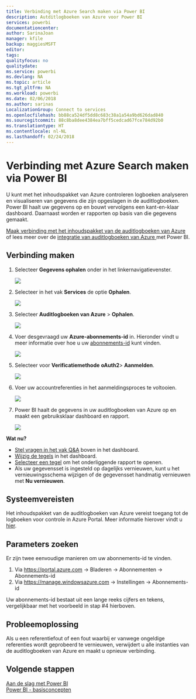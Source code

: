 ```yaml
---
title: Verbinding met Azure Search maken via Power BI
description: Autditlogboeken van Azure voor Power BI
services: powerbi
documentationcenter: 
author: SarinaJoan
manager: kfile
backup: maggiesMSFT
editor: 
tags: 
qualityfocus: no
qualitydate: 
ms.service: powerbi
ms.devlang: NA
ms.topic: article
ms.tgt_pltfrm: NA
ms.workload: powerbi
ms.date: 02/06/2018
ms.author: sarinas
LocalizationGroup: Connect to services
ms.openlocfilehash: bb88ca524df5dd8c683c38a1a54a9bd626dad840
ms.sourcegitcommit: 88c8ba8dee4384ea7bff5cedcad67fce784d92b0
ms.translationtype: HT
ms.contentlocale: nl-NL
ms.lasthandoff: 02/24/2018
---
```

# <a name="connect-to-azure-audit-logs-with-power-bi"></a>Verbinding met Azure Search maken via Power BI
U kunt met het inhoudspakket van Azure controleren logboeken analyseren en visualiseren van gegevens die zijn opgeslagen in de auditlogboeken. Power BI haalt uw gegevens op en bouwt vervolgens een kant-en-klaar dashboard. Daarnaast worden er rapporten op basis van die gegevens gemaakt.

[Maak verbinding met het inhoudspakket van de auditlogboeken van Azure](https://app.powerbi.com/getdata/services/azure-audit-logs) of lees meer over de [integratie van auditlogboeken van Azure ](https://powerbi.microsoft.com/integrations/azure-audit-logs) met Power BI.

## <a name="how-to-connect"></a>Verbinding maken
1. Selecteer **Gegevens ophalen** onder in het linkernavigatievenster.  
   
    ![](media/service-connect-to-azure-audit-logs/getdata.png)
2. Selecteer in het vak **Services** de optie **Ophalen**.  
   
    ![](media/service-connect-to-azure-audit-logs/services.png) 
3. Selecteer **Auditlogboeken van Azure** > **Ophalen**.  
   
   ![](media/service-connect-to-azure-audit-logs/azureauditlogs.png)
4. Voer desgevraagd uw **Azure-abonnements-id** in. Hieronder vindt u meer informatie over hoe u uw [abonnements-id](#FindingParams) kunt vinden.   
   
    ![](media/service-connect-to-azure-audit-logs/parameters.png)
5. Selecteer voor **Verificatiemethode** **oAuth2**\> **Aanmelden**.
   
    ![](media/service-connect-to-azure-audit-logs/creds.png)
6. Voer uw accountreferenties in het aanmeldingsproces te voltooien.
   
    ![](media/service-connect-to-azure-audit-logs/login.png)
7. Power BI haalt de gegevens in uw auditlogboeken van Azure op en maakt een gebruiksklaar dashboard en rapport. 
   
    ![](media/service-connect-to-azure-audit-logs/dashboard.png)

**Wat nu?**

* [Stel vragen in het vak Q&A](power-bi-q-and-a.md) boven in het dashboard.
* [Wijzig de tegels](service-dashboard-edit-tile.md) in het dashboard.
* [Selecteer een tegel](service-dashboard-tiles.md) om het onderliggende rapport te openen.
* Als uw gegevensset is ingesteld op dagelijks vernieuwen, kunt u het vernieuwingsschema wijzigen of de gegevensset handmatig vernieuwen met **Nu vernieuwen**.

## <a name="system-requirements"></a>Systeemvereisten
Het inhoudspakket van de auditlogboeken van Azure vereist toegang tot de logboeken voor controle in Azure Portal. Meer informatie hierover vindt u [hier](https://azure.microsoft.com/documentation/articles/insights-debugging-with-events/).

<a name="FindingParams"></a>

## <a name="finding-parameters"></a>Parameters zoeken
Er zijn twee eenvoudige manieren om uw abonnements-id te vinden.

1. Via https://portal.azure.com -&gt; Bladeren -&gt; Abonnementen -&gt; Abonnements-id
2. Via https://manage.windowsazure.com -&gt; Instellingen -&gt; Abonnements-id

Uw abonnements-id bestaat uit een lange reeks cijfers en tekens, vergelijkbaar met het voorbeeld in stap \#4 hierboven. 

## <a name="troubleshooting"></a>Probleemoplossing
Als u een referentiefout of een fout waarbij er vanwege ongeldige referenties wordt geprobeerd te vernieuwen, verwijdert u alle instanties van de auditlogboeken van Azure en maakt u opnieuw verbinding.

## <a name="next-steps"></a>Volgende stappen
[Aan de slag met Power BI](service-get-started.md)  
[Power BI - basisconcepten](service-basic-concepts.md)  


